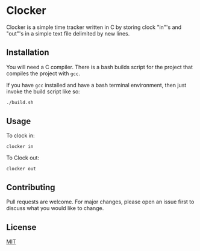 # Clocker

Clocker is a simple time tracker written in C by storing clock "in"'s and "out"'s in a simple text file delimited by new lines.

## Installation

You will need a C compiler. There is a bash builds script for the project that compiles the project with `gcc`. 

If you have `gcc` installed and have a bash terminal environment, then just invoke the build script like so:

```bash
./build.sh
```

## Usage

To clock in:
```
clocker in
```
To Clock out:
```
clocker out 
```

## Contributing
Pull requests are welcome. For major changes, please open an issue first to discuss what you would like to change.

## License
[MIT](https://choosealicense.com/licenses/mit/)

